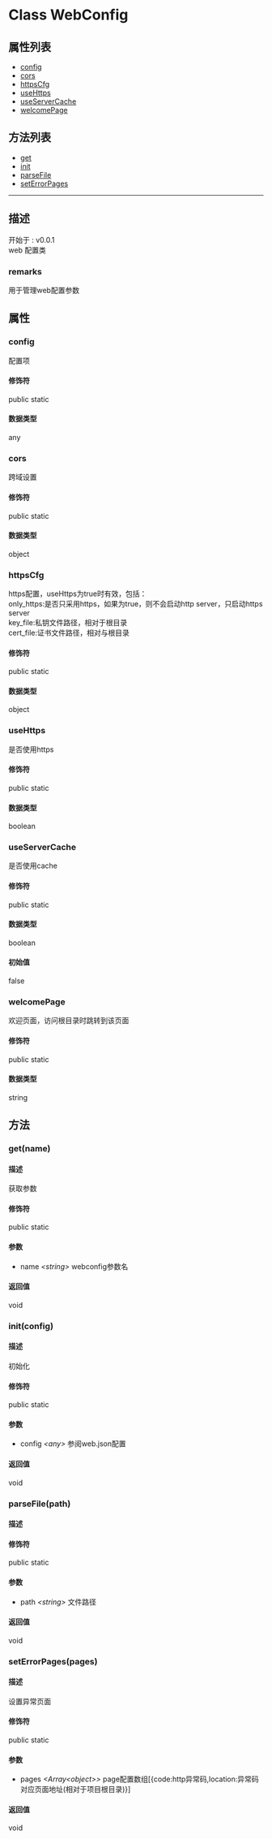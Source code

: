# Class WebConfig
## 属性列表
+ [config](#PROP_config)
+ [cors](#PROP_cors)
+ [httpsCfg](#PROP_httpsCfg)
+ [useHttps](#PROP_useHttps)
+ [useServerCache](#PROP_useServerCache)
+ [welcomePage](#PROP_welcomePage)
  
## 方法列表
+ [get](#METHOD_get)
+ [init](#METHOD_init)
+ [parseFile](#METHOD_parseFile)
+ [setErrorPages](#METHOD_setErrorPages)
  
---
## 描述
<font class="since">开始于 : v0.0.1</font>  
web 配置类  
### remarks
用于管理web配置参数  
## 属性
### <a id="PROP_config">config</a>
配置项  
#### 修饰符
<font class="modifier">public  static</font>  
#### 数据类型
<font class='datatype'>any</font>  
### <a id="PROP_cors">cors</a>
跨域设置  
#### 修饰符
<font class="modifier">public  static</font>  
#### 数据类型
<font class='datatype'>object</font>  
### <a id="PROP_httpsCfg">httpsCfg</a>
https配置，useHttps为true时有效，包括：  
only_https:是否只采用https，如果为true，则不会启动http server，只启动https server  
key_file:私钥文件路径，相对于根目录  
cert_file:证书文件路径，相对与根目录  
#### 修饰符
<font class="modifier">public  static</font>  
#### 数据类型
<font class='datatype'>object</font>  
### <a id="PROP_useHttps">useHttps</a>
是否使用https  
#### 修饰符
<font class="modifier">public  static</font>  
#### 数据类型
<font class='datatype'>boolean</font>  
### <a id="PROP_useServerCache">useServerCache</a>
是否使用cache  
#### 修饰符
<font class="modifier">public  static</font>  
#### 数据类型
<font class='datatype'>boolean</font>  
#### 初始值
false  
### <a id="PROP_welcomePage">welcomePage</a>
欢迎页面，访问根目录时跳转到该页面  
#### 修饰符
<font class="modifier">public  static</font>  
#### 数据类型
<font class='datatype'>string</font>  
## 方法
### <a id="METHOD_get">get(name)</a>
#### 描述
获取参数  
#### 修饰符
<font class="modifier">public  static</font>  
#### 参数
+ name *&lt;<font class='datatype'>string</font>&gt;* webconfig参数名
  
#### 返回值
void  
### <a id="METHOD_init">init(config)</a>
#### 描述
初始化  
#### 修饰符
<font class="modifier">public  static</font>  
#### 参数
+ config *&lt;<font class='datatype'>any</font>&gt;* 参阅web.json配置
  
#### 返回值
void  
### <a id="METHOD_parseFile">parseFile(path)</a>
#### 描述
  
#### 修饰符
<font class="modifier">public  static</font>  
#### 参数
+ path *&lt;<font class='datatype'>string</font>&gt;*  文件路径
  
#### 返回值
void  
### <a id="METHOD_setErrorPages">setErrorPages(pages)</a>
#### 描述
设置异常页面  
#### 修饰符
<font class="modifier">public  static</font>  
#### 参数
+ pages *&lt;<font class='datatype'>Array&lt;object&gt;</font>&gt;* page配置数组[{code:http异常码,location:异常码对应页面地址(相对于项目根目录)}]
  
#### 返回值
void  
